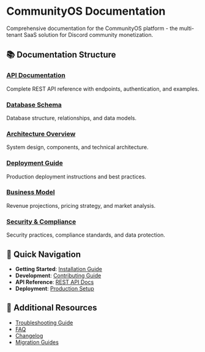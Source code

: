 # CommunityOS Documentation

Comprehensive documentation for the CommunityOS platform - the multi-tenant SaaS solution for Discord community monetization.

## 📚 Documentation Structure

### [API Documentation](./api/README.md)
Complete REST API reference with endpoints, authentication, and examples.

### [Database Schema](./database/schema.md)
Database structure, relationships, and data models.

### [Architecture Overview](./architecture/README.md)
System design, components, and technical architecture.

### [Deployment Guide](./deployment/README.md)
Production deployment instructions and best practices.

### [Business Model](./business/model.md)
Revenue projections, pricing strategy, and market analysis.

### [Security & Compliance](./security/README.md)
Security practices, compliance standards, and data protection.

## 🚀 Quick Navigation

- **Getting Started**: [Installation Guide](../README.md#quick-start)
- **Development**: [Contributing Guide](../CONTRIBUTING.md)
- **API Reference**: [REST API Docs](./api/README.md)
- **Deployment**: [Production Setup](./deployment/README.md)

## 📖 Additional Resources

- [Troubleshooting Guide](./troubleshooting.md)
- [FAQ](./faq.md)
- [Changelog](./changelog.md)
- [Migration Guides](./migrations/README.md)